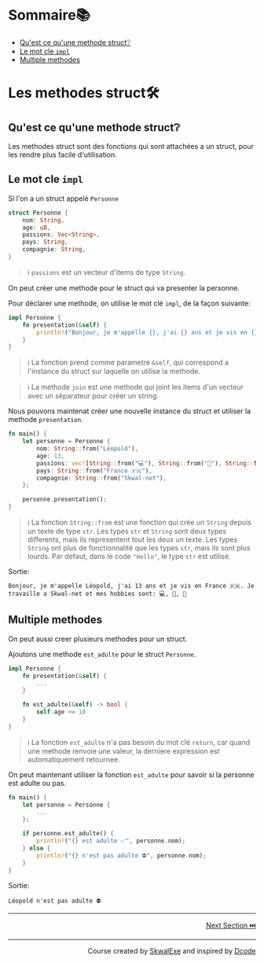 # Sommaire📚
- [Qu'est ce qu'une methode struct❔](#quest-ce-quune-methode-struct)
- [Le mot cle `impl`](#le-mot-cle-impl)
- [Multiple methodes](#multiple-methodes)

# Les methodes struct🛠️
## Qu'est ce qu'une methode struct❔
Les methodes struct sont des fonctions qui sont attachées a un struct, pour les rendre plus facile d'utilisation.
## Le mot cle `impl`
Si l'on a un struct appelé `Personne`
```rust
struct Personne {
    nom: String,
    age: u8,
    passions: Vec<String>,
    pays: String,
    compagnie: String,
}
```
> ℹ️ `passions` est un vecteur d'items de type `String`.

On peut créer une methode pour le struct qui va presenter la personne.

Pour déclarer une methode, on utilise le mot clé `impl`, de la façon suivante:
```rust
impl Personne {
    fn presentation(&self) {
        println!("Bonjour, je m'appelle {}, j'ai {} ans et je vis en {}. Je travaille a {} et mes hobbies sont: {}", self.nom, self.age, self.pays, self.compagnie, self.passions.join(", "));
    }
}
```
> ℹ️ La fonction prend comme parametre `&self`, qui correspond a l'instance du struct sur laquelle on utilise la methode.

> ℹ️ La methode `join` est une methode qui joint les items d'un vecteur avec un séparateur pour créer un string.

Nous pouvons maintenat créer une nouvelle instance du struct et utiliser la methode `presentation`.
```rust
fn main() {
    let personne = Personne {
        nom: String::from("Léopold"),
        age: 13,
        passions: vec![String::from("💻"), String::from("🛌"), String::from("🍔")],
        pays: String::from("France 🇫🇷"),
        compagnie: String::from("Skwal-net"),
    };

    personne.presentation();
}
```
> ℹ️ La fonction `String::from` est une fonction qui crée un `String` depuis un texte de type `str`. Les types `str` et `String` sont deux types differents, mais ils representent tout les deux un texte. Les types `String` ont plus de fonctionnalité que les types `str`, mais ils sont plus lourds. Par defaut, dans le code `"Hello"`, le type `str` est utilisé.

Sortie:
```
Bonjour, je m'appelle Léopold, j'ai 13 ans et je vis en France 🇫🇷. Je travaille a Skwal-net et mes hobbies sont: 💻, 🛌, 🍔
```

## Multiple methodes
On peut aussi creer plusieurs methodes pour un struct.

Ajoutons une methode `est_adulte` pour le struct `Personne`.
```rust
impl Personne {
    fn presentation(&self) {
        ...
    }

    fn est_adulte(&self) -> bool {
        self.age >= 18
    }
}
```
> ℹ️ La fonction `est_adulte` n'a pas besoin du mot clé `return`, car quand une methode renvoie une valeur, la derniere expression est automatiquement retournee.

On peut maintenant utiliser la fonction `est_adulte` pour savoir si la personne est adulte ou pas.
```rust
fn main() {
    let personne = Personne {
        ...
    };

    if personne.est_adulte() {
        println!("{} est adulte ✅", personne.nom);
    } else {
        println!("{} n'est pas adulte ⛔", personne.nom);
    }
}
```
Sortie:
```
Léopold n'est pas adulte ⛔
```

 

---

<p align="right"><a href="../les-strings">Next Section ⏭️</a></p>


---

<p align="right">Course created by <a href="https://github.com/SkwalExe/" target="_blank">SkwalExe</a> and inspired by <a href="https://www.youtube.com/watch?v=vOMJlQ5B-M0&list=PLVvjrrRCBy2JSHf9tGxGKJ-bYAN_uDCUL" target="_blank">Dcode</a></p>
